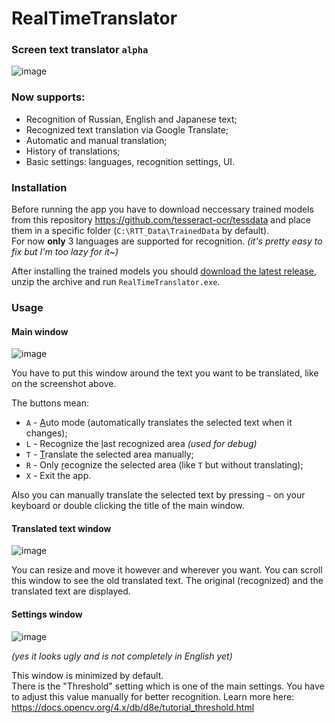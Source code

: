 # RealTimeTranslator
### Screen text translator `alpha` 

<!-- ![image](https://user-images.githubusercontent.com/35491968/202774868-cf49cf39-bd54-468e-a01e-df46ec8e8b1a.png) -->
![image](https://user-images.githubusercontent.com/35491968/202775116-b17ab47e-7e63-4c42-aa2f-5f0a6416284b.png)

### Now supports:
- Recognition of Russian, English and Japanese text;
- Recognized text translation via Google Translate;
- Automatic and manual translation;
- History of translations;
- Basic settings: languages, recognition settings, UI.

### Installation
Before running the app you have to download neccessary trained models from this repository https://github.com/tesseract-ocr/tessdata and place them in a specific folder (`C:\RTT_Data\TrainedData` by default).  
For now **only** 3 languages are supported for recognition. _(it's pretty easy to fix but I'm too lazy for it~)_

After installing the trained models you should <a href="https://github.com/MRGRD56/RealTimeTranslator/releases">download the latest release</a>, unzip the archive and run `RealTimeTranslator.exe`.

### Usage

#### Main window
![image](https://user-images.githubusercontent.com/35491968/202778601-b45f75d3-9c20-4a54-b3b2-fe3d32d1846e.png)

You have to put this window around the text you want to be translated, like on the screenshot above.

The buttons mean:
- `A` - <ins>A</ins>uto mode (automatically translates the selected text when it changes);
- `L` - Recognize the <ins>l</ins>ast recognized area _(used for debug)_
- `T` - <ins>T</ins>ranslate the selected area manually;
- `R` - Only <ins>r</ins>ecognize the selected area (like `T` but without translating);
- `X` - Exit the app.

Also you can manually translate the selected text by pressing `~` on your keyboard or double clicking the title of the main window. 

#### Translated text window
![image](https://user-images.githubusercontent.com/35491968/202781158-a8f7a560-5609-416a-a249-16584900cb63.png)

You can resize and move it however and wherever you want. You can scroll this window to see the old translated text. The original (recognized) and the translated text are displayed.

#### Settings window
![image](https://user-images.githubusercontent.com/35491968/202781828-8079f358-c184-4a92-86fb-0d5697a158cd.png)

_(yes it looks ugly and is not completely in English yet)_

This window is minimized by default.  
There is the "Threshold" setting which is one of the main settings. You have to adjust this value manually for better recognition. Learn more here: https://docs.opencv.org/4.x/db/d8e/tutorial_threshold.html

